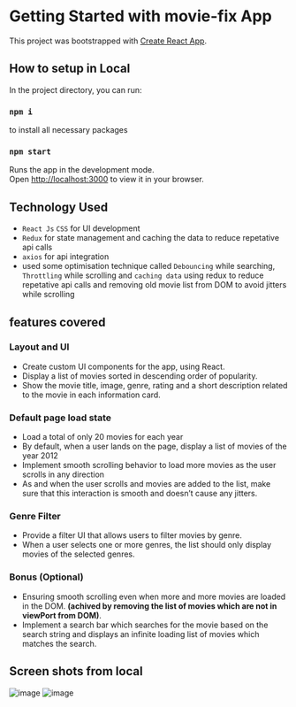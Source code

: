 # Getting Started with movie-fix App

This project was bootstrapped with [Create React App](https://github.com/facebook/create-react-app).

## How to setup in Local

In the project directory, you can run:

### `npm i`
to install all necessary packages

### `npm start`

Runs the app in the development mode.\
Open [http://localhost:3000](http://localhost:3000) to view it in your browser.

## Technology Used
* `React Js` `CSS` for UI development
* `Redux` for state management and caching the data to reduce repetative api calls
* `axios` for api integration
* used some optimisation technique called `Debouncing` while searching, `Throttling` while scrolling and `caching data` using redux to reduce repetative api calls and 
  removing old movie list from DOM to avoid jitters while scrolling

## features covered
### Layout and UI
 * Create custom UI components for the app, using React.
 * Display a list of movies sorted in descending order of popularity.
 * Show the movie title, image, genre, rating and a short description related
   to the movie in each information card.

 ### Default page load state
  * Load a total of only 20 movies for each year 
  * By default, when a user lands on the page, display a list of movies of the year 2012
  * Implement smooth scrolling behavior to load more movies as the user scrolls in any direction 
  * As and when the user scrolls and movies are added to the list, make sure that
   this interaction is smooth and doesn’t cause any jitters.  

### Genre Filter
 * Provide a filter UI that allows users to filter movies by genre.
 * When a user selects one or more genres, the list should only display movies of the selected genres.
### Bonus (Optional)
* Ensuring smooth scrolling even when more and more movies are loaded in the DOM.
  **(achived by removing the list of movies which are not in viewPort from DOM)**.
* Implement a search bar which searches for the movie based on the search string
  and displays an infinite loading list of movies which matches the search.

## Screen shots from local 
   ![image](https://github.com/Akshaykumar4524/movie-fix/assets/102145959/5842541c-4680-4ea2-9a75-9e64e3b4312c)
   ![image](https://github.com/Akshaykumar4524/movie-fix/assets/102145959/dc6279a9-640b-436d-93e6-94aaec71dd27)





